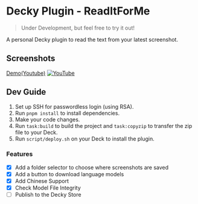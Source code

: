 # Decky Plugin - ReadItForMe 

> Under Development, but feel free to try it out!

A personal Decky plugin to read the text from your latest screenshot.

## Screenshots

[Demo(Youtube)](https://www.youtube.com/watch?v=fjsc5IqgmzU?si=0S-l1QOr71csefn8)
[![YouTube](http://i.ytimg.com/vi/fjsc5IqgmzU/hqdefault.jpg)](https://www.youtube.com/watch?v=fjsc5IqgmzU)
## Dev Guide

1. Set up SSH for passwordless login (using RSA).
2. Run `pnpm install` to install dependencies.
3. Make your code changes.
4. Run `task:build` to build the project and `task:copyzip` to transfer the zip file to your Deck.
5. Run `script/deploy.sh` on your Deck to install the plugin.


### Features

- [x] Add a folder selector to choose where screenshots are saved
- [x] Add a button to download language models
- [x] Add Chinese Support
- [x] Check Model File Integrity
- [ ] Publish to the Decky Store
